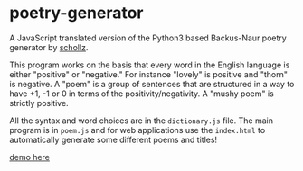 poetry-generator
================

A JavaScript translated version of the Python3 based Backus-Naur poetry generator by [schollz](https://github.com/schollz/poetry-generator).

This program works on the basis that every word in the English language is either "positive" or "negative." For instance "lovely" is positive and "thorn" is negative. A "poem" is a group of sentences that are structured in a way to have +1, -1 or 0 in terms of the positivity/negativity.  A "mushy poem" is strictly positive.

All the syntax and word choices are in the ```dictionary.js``` file. The main program is in ```poem.js``` and for web applications use the ```index.html``` to automatically generate some different poems and titles!

[demo here](http://poetrygen.azurewebsites.net)